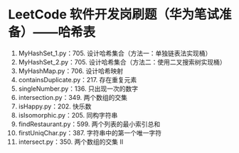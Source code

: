 # LeetCode 软件开发岗刷题（华为笔试准备）——哈希表
1. MyHashSet_1.py：705. 设计哈希集合（方法一：单独链表法实现桶）
2. MyHashSet_2.py：705. 设计哈希集合（方法二：使用二叉搜索树实现桶）
3. MyHashMap.py：706. 设计哈希映射
4. containsDuplicate.py：217. 存在重复元素
5. singleNumber.py：136. 只出现一次的数字
6. intersection.py：349. 两个数组的交集
7. isHappy.py：202. 快乐数
8. isIsomorphic.py：205. 同构字符串
9. findRestaurant.py：599. 两个列表的最小索引总和
10. firstUniqChar.py：387. 字符串中的第一个唯一字符
11. intersect.py：350. 两个数组的交集 II